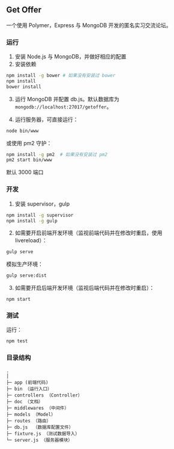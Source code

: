 ## Get Offer

一个使用 Polymer，Express 与 MongoDB 开发的匿名实习交流论坛。

### 运行

1. 安装 Node.js 与 MongoDB，并做好相应的配置
2. 安装依赖

  ```bash
  npm install -g bower # 如果没有安装过 bower
  npm install
  bower install
  ```
3. 运行 MongoDB 并配置 db.js。默认数据库为 `mongodb://localhost:27017/getoffer`。

4. 运行服务器，可直接运行：

  ```bash
  node bin/www
  ```
  或使用 pm2 守护：

  ```bash
  npm install -g pm2  # 如果没有安装过 pm2
  pm2 start bin/www
  ```
  默认 3000 端口

### 开发

1. 安装 supervisor，gulp

  ```bash
  npm install -g supervisor
  npm install -g gulp
  ```
2. 如需要开启前端开发环境（监视前端代码并在修改时重启，使用 livereload）：

  ```bash
  gulp serve
  ```

  模拟生产环境：

  ```bash
  gulp serve:dist
  ```
3. 如需要开启后端开发环境（监视后端代码并在修改时重启）：

  ```
  npm start
  ```

### 测试

运行：

```bash
npm test
```

### 目录结构

```
.
│
├─ app (前端代码)
├─ bin （运行入口）
├─ controllers （Controller） 
├─ doc （文档）  
├─ middlewares （中间件）
├─ models （Model）
├─ routes （路由）
├─ db.js  （数据库配置文件）
├─ fixture.js （测试数据导入）
└─ server.js （服务器模块）
```